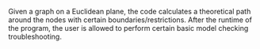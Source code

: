 Given a graph on a Euclidean plane, the code calculates a theoretical path around the nodes with certain boundaries/restrictions.
After the runtime of the program, the user is allowed to perform certain basic model checking troubleshooting.
